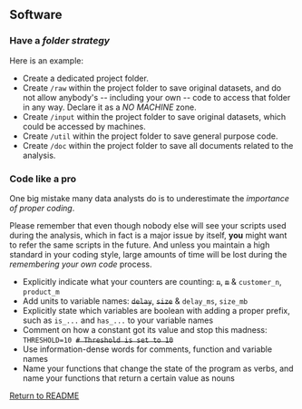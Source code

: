 ## Software

### Have a *folder strategy*
Here is an example:
* Create a dedicated project folder.
* Create `/raw` within the project folder to save original datasets, and do not allow anybody's -- including your own -- code to access that folder in any way. Declare it as a *NO MACHINE* zone.
* Create `/input` within the project folder to save original datasets, which could be accessed by machines.
* Create `/util` within the project folder to save general purpose code.
* Create `/doc` within the project folder to save all documents related to the analysis.

### Code like a pro
One big mistake many data analysts do is to underestimate the *importance of proper coding*.

Please remember that even though nobody else will see your scripts used during the analysis, which in fact is a major issue by itself, **you** might want to refer the same scripts in the future. And unless you maintain a high standard in your coding style, large amounts of time will be lost during the *remembering your own code* process.

* Explicitly indicate what your counters are counting: ~~`n`~~, ~~`m`~~ & `customer_n`, `product_m`
* Add units to variable names: ~~`delay`~~, ~~`size`~~ & `delay_ms`, `size_mb`
* Explicitly state which variables are boolean with adding a proper prefix, such as `is_...` and `has_...` to your variable names
* Comment on how a constant got its value and stop this madness: `THRESHOLD=10 `~~`# Threshold is set to 10`~~
* Use information-dense words for comments, function and variable names
* Name your functions that change the state of the program as verbs, and name your functions that return a certain value as nouns

[Return to README](https://github.com/srctaha/recipes-for-data-analysis/blob/master/README.md)
